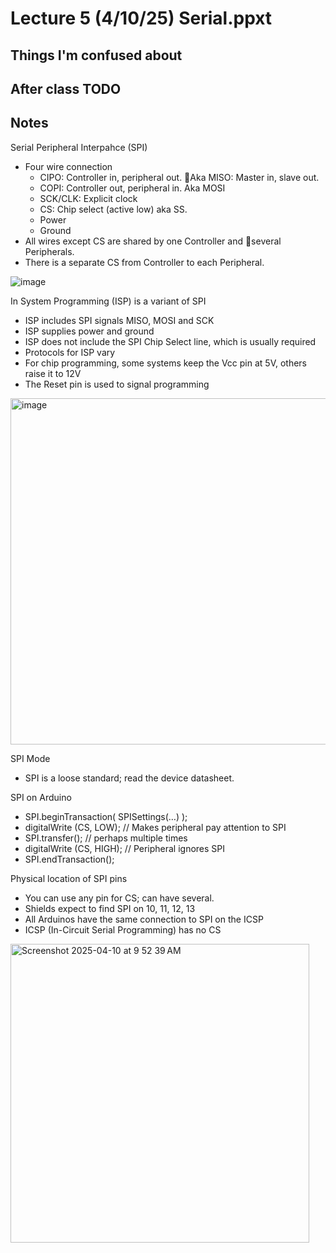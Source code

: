 # Lecture 5 (4/10/25) Serial.ppxt

## Things I'm confused about 

## After class TODO

## Notes
Serial Peripheral Interpahce (SPI)
- Four wire connection
  - CIPO: Controller in, peripheral out. Aka MISO: Master in, slave out.
  - COPI: Controller out, peripheral in. Aka MOSI
  - SCK/CLK: Explicit clock
  - CS: Chip select (active low) aka SS.
  - Power
  - Ground
- All wires except CS are shared by one Controller and several Peripherals.
- There is a separate CS from Controller to each Peripheral.

![image](https://github.com/user-attachments/assets/ef2c22a4-6ae4-407f-badb-7608fe7c4e3c)

In System Programming (ISP) is a variant of SPI
- ISP includes SPI signals MISO, MOSI and SCK
- ISP supplies power and ground
- ISP does not include the SPI Chip Select line, which is usually required
- Protocols for ISP vary
- For chip programming, some systems keep the Vcc pin at 5V, others raise it to 12V
- The Reset pin is used to signal programming
<img width="554" alt="image" src="https://github.com/user-attachments/assets/b14924e9-3ab8-4277-a854-f48467e1ffc2" />

SPI Mode
- SPI is a loose standard; read the device datasheet.

SPI on Arduino
- SPI.beginTransaction( SPISettings(…) );
- digitalWrite (CS, LOW);  // Makes peripheral pay attention to SPI
- SPI.transfer(); // perhaps multiple times
- digitalWrite (CS, HIGH);  // Peripheral ignores SPI
- SPI.endTransaction(); 

Physical location of SPI pins
- You can use any pin for CS; can have several.
- Shields expect to find SPI on 10, 11, 12, 13
- All Arduinos have the same connection to SPI on the ICSP
- ICSP (In-Circuit Serial Programming) has no CS
<img width="478" alt="Screenshot 2025-04-10 at 9 52 39 AM" src="https://github.com/user-attachments/assets/6d3043c9-9978-4016-8f9f-84cbceed651d" />






